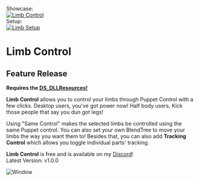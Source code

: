 Showcase:  
[![Limb Control](https://img.youtube.com/vi/eJMprLDaUJI/0.jpg)](https://youtu.be/eJMprLDaUJI)  
Setup:  
[![Limb Setup](https://img.youtube.com/vi/BbhiZaY9-Ns/0.jpg)](https://youtu.be/BbhiZaY9-Ns)  

# Limb Control  

<b>Feature Release</b>
--------------------
<b>Requires the <a href="https://github.com/Dreadrith/DreadScripts/releases/download/Scripts/DS_DLLResources.unitypackage">DS_DLLResources!</a></b>

<b>Limb Control</b> allows you to control your limbs through Puppet Control with a few clicks.
Desktop users, you've got power now! Half body users, Kick those people that say you dun got legs!

Using "Same Control" makes the selected limbs be controlled using the same Puppet control.
You can also set your own BlendTree to move your limbs the way you want them to!
Besides that, you can also add <b>Tracking Control</b> which allows you toggle individual parts' tracking.

<b>Limb Control</b> is free and is available on my <a href="https://discord.gg/ZsPfrGn">Discord</a>!  
Latest Version: v1.0.0  

![Window](https://cdn.discordapp.com/attachments/827652038477086770/827927027931676692/unknown.png)
